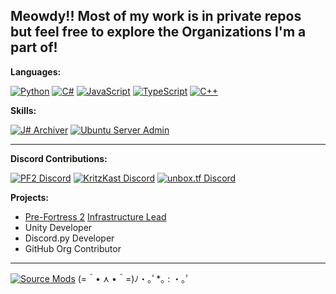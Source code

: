 Meowdy!! Most of my work is in private repos but feel free to explore the Organizations I'm a part of!
---
**Languages:**

[![Python](https://img.shields.io/static/v1?label=&message=Python<3&color=9B18B7&logo=python&logoColor=FFFFFF)](https://www.python.org/)
[![C#](https://img.shields.io/static/v1?label=&message=C%23&color=267dc9&logo=csharp&logoColor=FFFFFF)](https://docs.microsoft.com/en-us/dotnet/csharp/)
[![JavaScript](https://img.shields.io/static/v1?label=&message=JavaScript&color=yellow&logo=javascript&logoColor=FFFFFF)](https://developer.mozilla.org/en-US/docs/Web/JavaScript)
[![TypeScript](https://img.shields.io/static/v1?label=&message=TypeScript&color=F1E05A&logo=typescript&logoColor=FFFFFF)](https://www.typescriptlang.org/)
[![C++](https://img.shields.io/static/v1?label=&message=C%2B%2B&color=00599C&logo=C%2B%2B&logoColor=FFFFFF)](http://www.cplusplus.org/)

**Skills:**

[![J# Archiver](https://img.shields.io/static/v1?label=&message=J%23%20Archiver&color=e66419&logo=.net&logoColor=FFFFFF)](https://vjsharp.net)
[![Ubuntu Server Admin](https://img.shields.io/static/v1?label=&message=Ubuntu%20Server%20Admin&color=orange&logo=ubuntu&logoColor=FFFFFF)](https://hotdoglinux.com/)

---
**Discord Contributions:**

[![PF2 Discord](https://img.shields.io/discord/509270384659398666?label=PF2%20Discord)](https://discord.gg/ra68rM5nuE)
[![KritzKast Discord](https://img.shields.io/discord/93472782184087552?label=KritzKast%20Discord)](https://discord.kritzkast.tf/)
[![unbox.tf Discord](https://img.shields.io/discord/832070068371980338?label=unbox.tf%20Discord)](https://discord.gg/cdrWJHsFkq)

**Projects:**

- [Pre-Fortress 2](https://prefortress.com) [Infrastructure Lead](https://github.com/Pre-Fortress-2)
- Unity Developer
- Discord.py Developer
- GitHub Org Contributor
---
[![Source Mods](https://img.shields.io/static/v1?label=&message=Make%20Your%20Own%20Source%20Mods&color=black&logo=steam&logoColor=FFFFFF)](https://github.com/Nbc66/source-sdk-2013-ce)
(=＾• ⋏ •＾=)ﾉ・｡ﾟ*｡ : ・｡ﾟ
